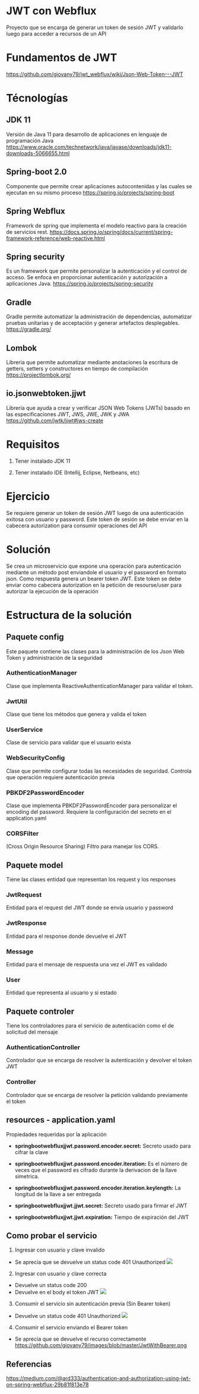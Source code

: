 # JWT con Webflux
Proyecto que se encarga de generar un token de sesión JWT y validarlo luego para acceder a recursos de un API

# Fundamentos de JWT
https://github.com/giovany79/jwt_webflux/wiki/Json-Web-Token---JWT

# Técnologías

## JDK 11
Versión de Java 11 para desarrollo de aplicaciones en lenguaje de programación Java https://www.oracle.com/technetwork/java/javase/downloads/jdk11-downloads-5066655.html

## Spring-boot 2.0
Componente que permite crear aplicaciones autocontenidas y las cuales se ejecutan en su mismo proceso
https://spring.io/projects/spring-boot

## Spring Webflux
Framework de spring que implementa el modelo reactivo para la creación de servicios rest. https://docs.spring.io/spring/docs/current/spring-framework-reference/web-reactive.html

## Spring security
Es un framework que permite personalizar la autenticación y el control de acceso. Se enfoca en proporcionar autenticación y autorización a aplicaciones Java.
https://spring.io/projects/spring-security

## Gradle
Gradle permite automatizar la administración de dependencias, automatizar pruebas unitarias y de acceptación y generar artefactos desplegables.
https://gradle.org/

## Lombok
Libreria que permite automatizar mediante anotaciones la escritura de getters, setters y constructores en tiempo de compilación https://projectlombok.org/

## io.jsonwebtoken.jjwt
Librería que ayuda a crear y verificar JSON Web Tokens (JWTs) basado en las especificaciones JWT, JWS, JWE, JWK y JWA
https://github.com/jwtk/jjwt#jws-create

# Requisitos

1. Tener instalado JDK 11

2. Tener instalado IDE (Intellij, Eclipse, Netbeans, etc)

# Ejercicio
Se requiere generar un token de sesión JWT luego de una autenticación exitosa con usuario y password. Este token de sesión se debe enviar en la cabecera autorization para consumir operaciones del API

# Solución
Se crea un microservicio que expone una operación para autenticación mediante un método post enviandole el usuario y el password en formato json. Como respuesta genera un bearer token JWT. Este token se debe enviar como cabecera autorization en la petición de resourse/user para autorizar la ejecución de la operación

# Estructura de la solución

## Paquete config
Este paquete contiene las clases para la administración de los Json Web Token y administración de la seguridad

### AuthenticationManager
Clase que implementa ReactiveAuthenticationManager  para validar el token.

### JwtUtil
Clase que tiene los métodos que genera y valida el token

### UserService
Clase de servicio para validar que el usuario exista

### WebSecurityConfig
Clase que permite configurar todas las necesidades de seguridad. Controla que operación requiere autenticación previa

### PBKDF2PasswordEncoder
Clase que implementa PBKDF2PasswordEncoder para personalizar el encoding del password. Requiere la configuración del secreto en el application.yaml

### CORSFilter
(Cross Origin Resource Sharing) Filtro para manejar los CORS.

## Paquete model
Tiene las clases entidad que representan los request y los responses

### JwtRequest
Entidad para el request del JWT donde se envía usuario y password

### JwtResponse
Entidad para el response donde devuelve el JWT

### Message
Entidad para el mensaje de respuesta una vez el JWT es validado

### User
Entidad que representa al usuario y si estado

## Paquete controler
Tiene los controladores para el servicio de autenticación como el de solicitud del mensaje

### AuthenticationController
Controlador que se encarga de resolver la autenticación y devolver  el token JWT

### Controller
Controlador que se encarga de resolver la petición validando previamente el token

## resources - application.yaml
Propiedades requeridas por la aplicación

- **springbootwebfluxjjwt.password.encoder.secret:** Secreto usado para cifrar la clave
- **springbootwebfluxjjwt.password.encoder.iteration:** Es el número de veces que el password es cifrado durante la derivacion de la llave simetrica. 
- **springbootwebfluxjjwt.password.encoder.iteration.keylength:** La longitud de la llave a ser entregada

- **springbootwebfluxjjwt.jjwt.secret:** Secreto usado para firmar el JWT
- **springbootwebfluxjjwt.jjwt.expiration:** Tiempo de expiración del JWT

## Como probar el servicio

1. Ingresar con usuario y clave invalido
- Se aprecia que se devuelve un status code 401 Unauthorized
![](https://github.com/giovany79/images/blob/master/jwtwrongpassword.png)


2. Ingresar con usuario y clave correcta
- Devuelve un status code 200
- Devuelve en el body el token JWT
![](https://github.com/giovany79/images/blob/master/jwtpasswordOK.png)

3. Consumir el servicio sin autenticación previa (Sin Bearer token)
- Devuelve un status code 401 Unauthorized
![](https://github.com/giovany79/images/blob/master/jwtwithoutBearer.png)

4. Consumir el servicio enviando el Bearer token
- Se aprecia que se devuelve el recurso correctamente
https://github.com/giovany79/images/blob/master/JwtWithBearer.png

## Referencias
https://medium.com/@ard333/authentication-and-authorization-using-jwt-on-spring-webflux-29b81f813e78

